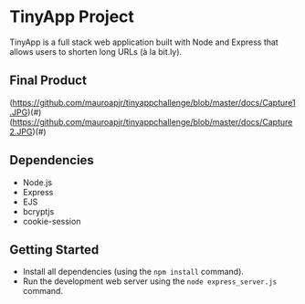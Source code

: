 # TinyApp Project

TinyApp is a full stack web application built with Node and Express that allows users to shorten long URLs (à la bit.ly).

## Final Product

(https://github.com/mauroapjr/tinyappchallenge/blob/master/docs/Capture1.JPG)(#)
(https://github.com/mauroapjr/tinyappchallenge/blob/master/docs/Capture2.JPG)(#)

## Dependencies

- Node.js
- Express
- EJS
- bcryptjs
- cookie-session

## Getting Started

- Install all dependencies (using the `npm install` command).
- Run the development web server using the `node express_server.js` command.
